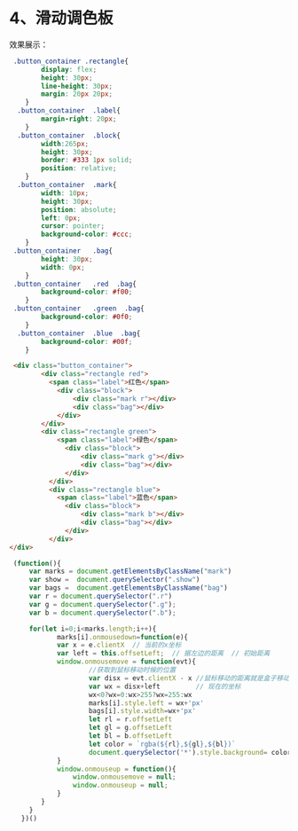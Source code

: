 # 4、滑动调色板

<!-- 效果展示 -->
效果展示：
<template>
 <div class="button_container">
        <div class="rectangle red">
          <span class="label">红色</span> 
            <div class="block">
                <div class="mark r"></div>
                <div class="bag"></div>
            </div>
        </div>
        <div class="rectangle green">
            <span class="label">绿色</span> 
              <div class="block">
                  <div class="mark g"></div>
                  <div class="bag"></div>
              </div>
          </div>
          <div class="rectangle blue">
            <span class="label">蓝色</span> 
              <div class="block">
                  <div class="mark b"></div>
                  <div class="bag"></div>
              </div>
          </div>
    </div>
</template>

<!-- 主要代码 -->
```css
 .button_container .rectangle{
        display: flex;
        height: 30px;
        line-height: 30px;
        margin: 20px 20px;
    }
  .button_container  .label{
        margin-right: 20px;
    }
  .button_container  .block{
        width:265px;
        height: 30px;
        border: #333 1px solid;
        position: relative;
    }
  .button_container  .mark{
        width: 10px;
        height: 30px;
        position: absolute;
        left: 0px;
        cursor: pointer;
        background-color: #ccc;
    }
 .button_container   .bag{
        height: 30px;
        width: 0px;
    }
 .button_container   .red  .bag{
        background-color: #f00;
    }
 .button_container   .green  .bag{
        background-color: #0f0;
    }
  .button_container  .blue  .bag{
        background-color: #00f;
    }
```
```html
 <div class="button_container">
        <div class="rectangle red">
          <span class="label">红色</span> 
            <div class="block">
                <div class="mark r"></div>
                <div class="bag"></div>
            </div>
        </div>
        <div class="rectangle green">
            <span class="label">绿色</span> 
              <div class="block">
                  <div class="mark g"></div>
                  <div class="bag"></div>
              </div>
          </div>
          <div class="rectangle blue">
            <span class="label">蓝色</span> 
              <div class="block">
                  <div class="mark b"></div>
                  <div class="bag"></div>
              </div>
          </div>
</div>
```
```js
 (function(){
     var marks = document.getElementsByClassName("mark")
     var show =  document.querySelector(".show")
     var bags =  document.getElementsByClassName("bag")
     var r = document.querySelector(".r")
     var g = document.querySelector(".g");
     var b = document.querySelector(".b");

     for(let i=0;i<marks.length;i++){
            marks[i].onmousedown=function(e){
            var x = e.clientX  // 当前的x坐标
            var left = this.offsetLeft;  // 据左边的距离  // 初始距离
            window.onmousemove = function(evt){
                    //获取到鼠标移动时候的位置
                    var disx = evt.clientX - x //鼠标移动的距离就是盒子移动的距离
                    var wx = disx+left         // 现在的坐标
                    wx<0?wx=0:wx>255?wx=255:wx
                    marks[i].style.left = wx+'px'
                    bags[i].style.width=wx+'px'
                    let rl = r.offsetLeft
                    let gl = g.offsetLeft
                    let bl = b.offsetLeft
                    let color = `rgba(${rl},${gl},${bl})`
                    document.querySelector('*').style.background= color
            }
            window.onmouseup = function(){
                window.onmousemove = null;
                window.onmouseup = null;
            }
        }
     }
   })()
```

<style scoped>
 .button_container .rectangle{
        display: flex;
        height: 30px;
        line-height: 30px;
        margin: 20px 20px;
    }
  .button_container  .label{
        margin-right: 20px;
    }
  .button_container  .block{
        width:265px;
        height: 30px;
        border: #333 1px solid;
        position: relative;
    }
  .button_container  .mark{
        width: 10px;
        height: 30px;
        position: absolute;
        left: 0px;
        cursor: pointer;
        background-color: #ccc;
    }
 .button_container   .bag{
        height: 30px;
        width: 0px;
    }
 .button_container   .red  .bag{
        background-color: #f00;
    }
 .button_container   .green  .bag{
        background-color: #0f0;
    }
  .button_container  .blue  .bag{
        background-color: #00f;
    }

</style>

<script>
 export default {
    mounted:function(){
        (function(){
            var marks = document.getElementsByClassName("mark")
            var show =  document.querySelector(".show")
            var bags =  document.getElementsByClassName("bag")
            var r = document.querySelector(".r")
            var g = document.querySelector(".g");
            var b = document.querySelector(".b");
            for(let i=0;i<marks.length;i++){
                    marks[i].onmousedown=function(e){
                    var x = e.clientX  // 当前的x坐标
                    var left = this.offsetLeft;  // 据左边的距离  // 初始距离
                    window.onmousemove = function(evt){
                            //获取到鼠标移动时候的位置
                            var disx = evt.clientX - x //鼠标移动的距离就是盒子移动的距离
                            var wx = disx+left         // 现在的坐标
                            wx<0?wx=0:wx>255?wx=255:wx
                            marks[i].style.left = wx+'px'
                            bags[i].style.width=wx+'px'
                            let rl = r.offsetLeft
                            let gl = g.offsetLeft
                            let bl = b.offsetLeft
                            let color = `rgba(${rl},${gl},${bl})`
                            document.getElementsByTagName("body")[0].style.background= color 
                    }
                    window.onmouseup = function(){
                        window.onmousemove = null;
                        window.onmouseup = null;
                    }
                }
            }
        })() 
    },
    beforeDestroy: function() {
      document.body.style.background= '#fff'
    }
  }

   
</script>